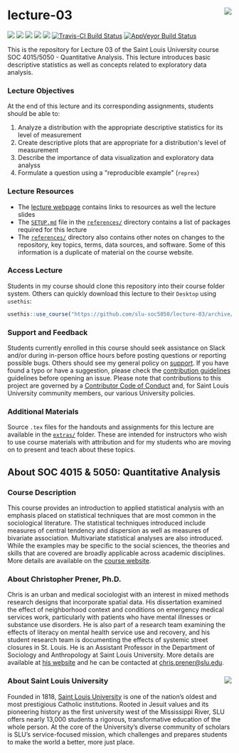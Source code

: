 lecture-03 <img src="https://slu-soc5050.github.io/images/logo.png" align="right" />
===========================================================
[![](https://img.shields.io/badge/semester-fall%202018-orange.svg)](https://github.com/slu-soc5050/lecture-03)
[![](https://img.shields.io/badge/release-lecture-orange.svg)](https://github.com/slu-soc5050/lecture-03)
[![](https://img.shields.io/github/release/slu-soc5050/lecture-03.svg?label=version)](https://github.com/slu-soc5050/lecture-03/releases)
[![](https://img.shields.io/github/last-commit/slu-soc5050/lecture-03.svg)](https://github.com/slu-soc5050/lecture-03/commits/master)
[![](https://img.shields.io/github/repo-size/slu-soc5050/lecture-03.svg)](https://github.com/slu-soc5050/lecture-03)
[![Travis-CI Build Status](https://travis-ci.org/slu-soc5050/lecture-03.svg?branch=master)](https://travis-ci.org/slu-soc5050/lecture-03)
[![AppVeyor Build Status](https://ci.appveyor.com/api/projects/status/github/slu-soc5050/lecture-03?branch=master&svg=true)](https://ci.appveyor.com/project/chris-prener/lecture-03)

This is the repository for Lecture 03 of the Saint Louis University course SOC 4015/5050 - Quantitative Analysis. This lecture introduces basic descriptive statistics as well as concepts related to exploratory data analysis.

### Lecture Objectives
At the end of this lecture and its corresponding assignments, students should be able to:

1. Analyze a distribution with the appropriate descriptive statistics for its level of measurement
2. Create descriptive plots that are appropriate for a distribution's level of measurement
3. Describe the importance of data visualization and exploratory data analyss
4. Formulate a question using a "reproducible example" (`reprex`)

### Lecture Resources

* The [lecture webpage](https://slu-soc5050.github.io/lecture-03) contains links to resources as well the lecture slides
* The [`SETUP.md`](/references/SETUP.md) file in the [`references/`](/references) directory contains a list of packages required for this lecture
* The [`references/`](/references) directory also contains other notes on changes to the repository, key topics, terms, data sources, and software. Some of this information is a duplicate of material on the course website.

### Access Lecture
Students in my course should clone this repository into their course folder system. Others can quickly download this lecture to their `Desktop` using `usethis`:

```r
usethis::use_course("https://github.com/slu-soc5050/lecture-03/archive/master.zip")
```

### Support and Feedback
Students currently enrolled in this course should seek assistance on Slack and/or during in-person office hours before posting questions or reporting possible bugs. Others should see my general policy on [support](.github/SUPPORT.md). If you have found a typo or have a suggestion, please check the [contribution guidelines](.github/CONTRIBUTING.md) guidelines before opening an issue. Please note that contributions to this project are governed by a [Contributor Code of Conduct](.github/CODE_OF_CONDUCT.md) and, for Saint Louis University community members, our various University policies.

### Additional Materials
Source `.tex` files for the handouts and assignments for this lecture are available in the [`extras/`](/extras) folder. These are intended for instructors who wish to use course materials with attribution and for my students who are moving on to present and teach about these topics.

## About SOC 4015 & 5050: Quantitative Analysis
### Course Description
This course provides an introduction to applied statistical analysis with an emphasis placed on statistical techniques that are most common in the sociological literature. The statistical techniques introduced include measures of central tendency and dispersion as well as measures of bivariate association. Multivariate statistical analyses are also introduced. While the examples may be specific to the social sciences, the theories and skills that are covered are broadly applicable across academic disciplines. More details are available on the [course website](https://slu-soc5050.github.io).

### About Christopher Prener, Ph.D.
Chris is an urban and medical sociologist with an interest in mixed methods research designs that incorporate spatial data. His dissertation examined the effect of neighborhood context and conditions on emergency medical services work, particularly with patients who have mental illnesses or substance use disorders. He is also part of a research team examining the effects of literacy on mental health service use and recovery, and his student research team is documenting the effects of systemic street closures in St. Louis. He is an Assistant Professor in the Department of Sociology and Anthropology at Saint Louis University. More details are available at [his website](https://chris-prener.github.io) and he can be contacted at [chris.prener@slu.edu](mailto:chris.prener@slu.edu).

### About Saint Louis University <img src="https://slu-soc5650.github.io/images/sluLogo.png" align="right" />
Founded in 1818, [Saint Louis University](http://wwww.slu.edu) is one of the nation’s oldest and most prestigious Catholic institutions. Rooted in Jesuit values and its pioneering history as the first university west of the Mississippi River, SLU offers nearly 13,000 students a rigorous, transformative education of the whole person. At the core of the University’s diverse community of scholars is SLU’s service-focused mission, which challenges and prepares students to make the world a better, more just place.
